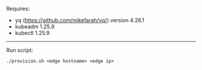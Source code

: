 
Requires:
* yq (https://github.com/mikefarah/yq/) version 4.26.1
* kubeadm 1.25.9
* kubectl 1.25.9



---

Run script:

```shell
./provision.sh <edge hostname> <edge ip>
```
